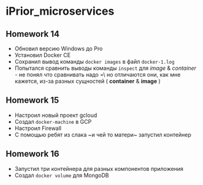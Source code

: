 # iPrior_microservices

## Homework 14

* Обновил версию Windows до Pro
* Установил Docker CE
* Сохранил вывод команды `docker images` в файл `docker-1.log`
* Попытался сравнить выводы команды `inspect` для *image* & *container* - не понял что сравнивать надо =\ 
  но отличаются они, как мне кажется, из-за разных сущностей ( **container** & **image** )

## Homework 15

* Настроил новый проект gcloud
* Создал `docker-machine` в GCP
* Настроил Firewall
* С помощью ребят из слака ~и чей то матери~ запустил контейнер

## Homework 16

* Запустил три контейнера для разных компонентов приложения
* Создал `docker volume` для MongoDB

